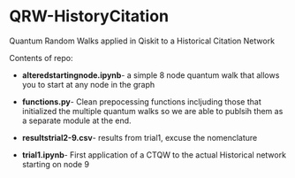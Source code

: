 # QRW-HistoryCitation
Quantum Random Walks applied in Qiskit to a Historical Citation Network

Contents of repo: 
- __alteredstartingnode.ipynb__- a simple 8 node quantum walk that allows you to start at any node in the graph

- __functions.py__- Clean prepocessing functions incljuding those that initialized the multiple quantum walks so we are able to publsih them as a separate module at the end.

- __resultstrial2-9.csv__- results from trial1, excuse the nomenclature

- __trial1.ipynb__- First application of a CTQW to the actual Historical network starting on node 9
